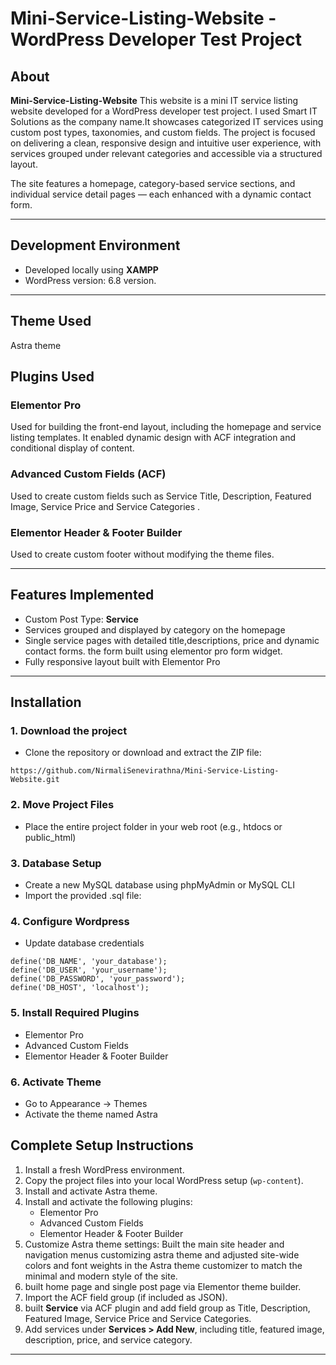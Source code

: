 # Mini-Service-Listing-Website - WordPress Developer Test Project

## About

**Mini-Service-Listing-Website** This website is a mini IT service listing website developed for a WordPress developer test project. I used Smart IT Solutions as the company name.It showcases categorized IT services using custom post types, taxonomies, and custom fields. The project is focused on delivering a clean, responsive design and intuitive user experience, with services grouped under relevant categories and accessible via a structured layout.

The site features a homepage, category-based service sections, and individual service detail pages — each enhanced with a dynamic contact form.

---

## Development Environment

- Developed locally using **XAMPP** 
- WordPress version: 6.8 version.

---


## Theme Used 
Astra theme

## Plugins Used

### Elementor Pro
Used for building the front-end layout, including the homepage and service listing templates. It enabled dynamic design with ACF integration and conditional display of content.

### Advanced Custom Fields (ACF)
Used to create custom fields such as Service Title, Description, Featured Image, Service Price and Service Categories .

### Elementor Header & Footer Builder
Used to create custom footer without modifying the theme files.

---

## Features Implemented

- Custom Post Type: **Service**
- Services grouped and displayed by category on the homepage
- Single service pages with detailed title,descriptions, price and dynamic contact forms. the form built using elementor pro form widget.
- Fully responsive layout built with Elementor Pro


---

## Installation

### 1. Download the project
* Clone the repository or download and extract the ZIP file:
```
https://github.com/NirmaliSenevirathna/Mini-Service-Listing-Website.git

```

### 2. Move Project Files
* Place the entire project folder in your web root (e.g., htdocs or public_html)

### 3. Database Setup
* Create a new MySQL database using phpMyAdmin or MySQL CLI
* Import the provided .sql file:

### 4. Configure Wordpress

* Update database credentials
```
define('DB_NAME', 'your_database');
define('DB_USER', 'your_username');
define('DB_PASSWORD', 'your_password');
define('DB_HOST', 'localhost');
```
### 5. Install Required Plugins
   - Elementor Pro
   - Advanced Custom Fields
   - Elementor Header & Footer Builder

### 6. Activate Theme
* Go to Appearance → Themes
* Activate the theme named Astra


## Complete Setup Instructions

1. Install a fresh WordPress environment.
2. Copy the project files into your local WordPress setup (`wp-content`).
3. Install and activate Astra theme.
4. Install and activate the following plugins:
   - Elementor Pro
   - Advanced Custom Fields
   - Elementor Header & Footer Builder
5. Customize Astra theme settings:
   Built the main site header and navigation menus customizing astra theme and adjusted site-wide colors and font weights in the Astra theme customizer to match the minimal and modern style of the site.
6. built home page and single post page via Elementor theme builder.
7. Import the ACF field group (if included as JSON).
8. built **Service** via ACF plugin and add field group as Title, Description, Featured Image, Service Price and Service Categories. 
9. Add services under **Services > Add New**, including title, featured image, description, price, and service category.

---


